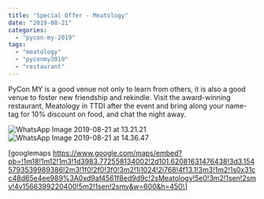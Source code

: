 ```yaml
---
title: "Special Offer - Meatology"
date: "2019-08-21"
categories: 
  - "pycon-my-2019"
tags: 
  - "meatology"
  - "pyconmy2019"
  - "restaurant"
---
```


PyCon MY is a good venue not only to learn from others, it is also a good venue to foster new friendship and rekindle. Visit the award-winning restaurant, Meatology in TTDI after the event and bring along your name-tag for 10% discount on food, and chat the night away.

![WhatsApp Image 2019-08-21 at 13.21.21](images/whatsapp-image-2019-08-21-at-13.21.21.jpeg)![WhatsApp Image 2019-08-21 at 14.36.47](images/whatsapp-image-2019-08-21-at-14.36.47.jpeg)

\[googlemaps https://www.google.com/maps/embed?pb=!1m18!1m12!1m3!1d3983.772558134002!2d101.62081631476438!3d3.1545793539989386!2m3!1f0!2f0!3f0!3m2!1i1024!2i768!4f13.1!3m3!1m2!1s0x31cc48d65e4ee989%3A0xd9af4561f8ed9d9c!2sMeatology!5e0!3m2!1sen!2smy!4v1566399220400!5m2!1sen!2smy&w=600&h=450\]
